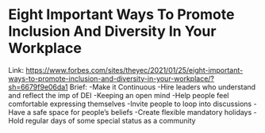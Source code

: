 # Eight Important Ways To Promote Inclusion And Diversity In Your Workplace

Link: https://www.forbes.com/sites/theyec/2021/01/25/eight-important-ways-to-promote-inclusion-and-diversity-in-your-workplace/?sh=6679f9e06da1
Brief: -Make it Continuous
-Hire leaders who understand and reflect the imp of DEI
-Keeping an open mind
-Help people feel comfortable expressing themselves
-Invite people to loop into discussions
-Have a safe space for people’s beliefs
-Create flexible mandatory holidays
-Hold regular days of some special status as a community